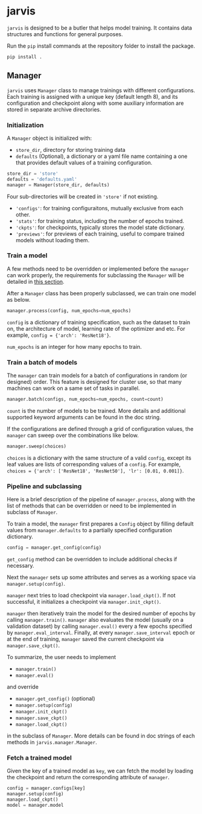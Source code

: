 # jarvis
`jarvis` is designed to be a butler that helps model training. It contains data structures and functions for general purposes.

Run the `pip` install commands at the repository folder to install the package.
```bash
pip install .
```

## Manager
`jarvis` uses `Manager` class to manage trainings with different configurations.
Each training is assigned with a unique key (default length 8), and its configuration and checkpoint along with some auxiliary information are stored in separate archive directories.

### Initialization
A `Manager` object is initialized with:
- `store_dir`, directory for storing training data
- `defaults` (Optional), a dictionary or a yaml file name containing a one that
provides default values of a training configuration.
```python
store_dir = 'store'
defaults = 'defaults.yaml'
manager = Manager(store_dir, defaults)
```
Four sub-directories will be created in `'store'` if not existing.
- `'configs'`: for training configuraitons, mutually exclusive from each other.
- `'stats'`: for training status, including the number of epochs trained.
- `'ckpts'`: for checkpoints, typically stores the model state dictionary.
- `'previews'`: for previews of each training, useful to compare trained models without loading them.

### Train a model
A few methods need to be overridden or implemented before the `manager` can work
properly, the requirements for subclassing the `Manager` will be detailed in [this section](###pipeline-and-subclassing).

After a `Manager` class has been properly subclassed, we can train one model as below.
```python
manager.process(config, num_epochs=num_epochs)
```
`config` is a dictionary of training specification, such as the dataset to train on, the architecture of model, learning rate of the optimizer and etc. For example, `config = {'arch': 'ResNet18'}`.

`num_epochs` is an integer for how many epochs to train.

### Train a batch of models
The `manager` can train models for a batch of configurations in random (or
designed) order. This feature is designed for cluster use, so that many machines
can work on a same set of tasks in parallel.
```python
manager.batch(configs, num_epochs=num_epochs, count=count)
```
`count` is the number of models to be trained. More details and additional supported keyword arguments can be found in the doc string.

If the configurations are defined through a grid of configuration values, the
`manager` can sweep over the combinations like below.
```python
manager.sweep(choices)
```
`choices` is a dictionary with the same structure of a valid `config`, except
its leaf values are lists of corresponding values of a `config`. For example, `choices = {'arch': ['ResNet18', 'ResNet50'], 'lr': [0.01, 0.001]}`.

### Pipeline and subclassing
Here is a brief description of the pipeline of `manager.process`, along with the
list of methods that can be overridden or need to be implemented in subclass of `Manager`.

To train a model, the `manager` first prepares a `Config` object by filling
default values from `manager.defaults` to a partially specified configuration
dictionary.
```python
config = manager.get_config(config)
```
`get_config` method can be overridden to include additional checks if necessary.

Next the `manager` sets up some attributes and serves as a working space via `manager.setup(config)`.

`manager` next tries to load checkpoint via `manager.load_ckpt()`. If not successful, it initializes a checkpoint via `manager.init_ckpt()`.

`manager` then iteratively train the model for the desired number of epochs by calling `manager.train()`. `manager` also evaluates the model (usually on a validation dataset) by calling `manager.eval()` every a few epochs specified by
`manager.eval_interval`. Finally, at every `manager.save_interval` epoch or at the end of training, `manager` saved the current checkpoint via
`manager.save_ckpt()`.

To summarize, the user needs to implement
- `manager.train()`
- `manager.eval()`

and override
- `manager.get_config()` (optional)
- `manager.setup(config)`
- `manager.init_ckpt()`
- `manager.save_ckpt()`
- `manager.load_ckpt()`

in the subclass of `Manager`. More details can be found in doc strings of each
methods in `jarvis.manager.Manager`.

### Fetch a trained model
Given the key of a trained model as `key`, we can fetch the model by loading the
checkpoint and return the corresponding attribute of `manager`.
```python
config = manager.configs[key]
manager.setup(config)
manager.load_ckpt()
model = manager.model
```
